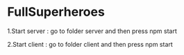 # FullSuperheroes

1.Start server :  go to folder server and then press npm start

2.Start client :  go to folder client and then press npm start
